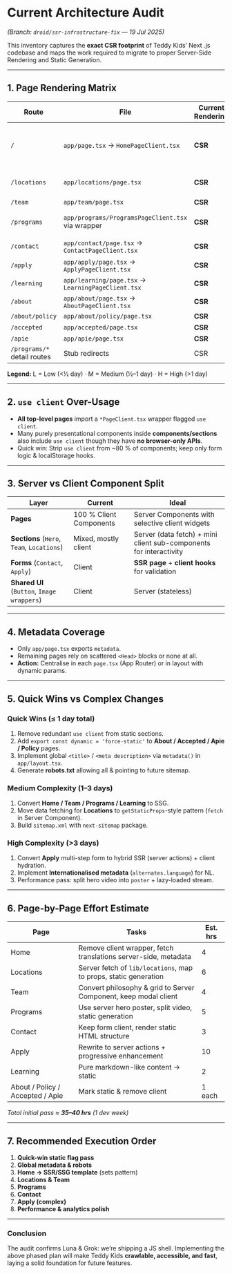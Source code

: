 # Current Architecture Audit
*(Branch: `droid/ssr-infrastructure-fix` — 19 Jul 2025)*  

This inventory captures the **exact CSR footprint** of Teddy Kids’ Next .js codebase and maps the work required to migrate to proper Server-Side Rendering and Static Generation.

---

## 1. Page Rendering Matrix

| Route | File | Current Rendering | `metadata()` / `<Head>` | `use client` present | Recommended Target | Effort |
|-------|------|------------------|-------------------------|----------------------|--------------------|--------|
| `/` | `app/page.tsx` → `HomePageClient.tsx` | **CSR** | Yes (metadata export) | **No** on `page.tsx`, **Yes** in client component | **SSG** (`dynamic='force-static'`) | **M** |
| `/locations` | `app/locations/page.tsx` | **CSR** | Inline `<Head>` only | **Yes** | **SSG** | **H** (large data) |
| `/team` | `app/team/page.tsx` | **CSR** | Inline only | **Yes** | **SSG** | **M** |
| `/programs` | `app/programs/ProgramsPageClient.tsx` via wrapper | **CSR** | Inline preload tags | **Yes** | **SSG + video streamed** | **M** |
| `/contact` | `app/contact/page.tsx` → `ContactPageClient.tsx` | **CSR** | None | **Yes** | **SSR** (form handling) | **M** |
| `/apply` | `app/apply/page.tsx` → `ApplyPageClient.tsx` | **CSR** | None | **Yes** | **SSR** (multi-step) | **H** |
| `/learning` | `app/learning/page.tsx` → `LearningPageClient.tsx` | **CSR** | None | **Yes** | **SSG** | **M** |
| `/about` | `app/about/page.tsx` → `AboutPageClient.tsx` | **CSR** | None | **Yes** | **SSG** | **L** |
| `/about/policy` | `app/about/policy/page.tsx` | **CSR** | None | **Yes** | **SSG** | **L** |
| `/accepted` | `app/accepted/page.tsx` | **CSR** | None | **Yes** | **SSG** | **L** |
| `/apie` | `app/apie/page.tsx` | **CSR** | None | **Yes** | **SSG** | **L** |
| `/programs/*` detail routes | Stub redirects | CSR | N/A | N/A | **SSG** | **S** |

**Legend:** L = Low (<½ day) · M = Medium (½–1 day) · H = High (>1 day)

---

## 2. `use client` Over-Usage

- **All top-level pages** import a `*PageClient.tsx` wrapper flagged `use client`.
- Many purely presentational components inside **components/sections** also include `use client` though they have **no browser-only APIs**.
- Quick win: Strip `use client` from ~80 % of components; keep only form logic & localStorage hooks.

---

## 3. Server vs Client Component Split

| Layer | Current | Ideal |
|-------|---------|-------|
| **Pages** | 100 % Client Components | Server Components with selective client widgets |
| **Sections** (`Hero`, `Team`, `Locations`) | Mixed, mostly client | Server (data fetch) + mini client sub-components for interactivity |
| **Forms** (`Contact`, `Apply`) | Client | **SSR page** + **client hooks** for validation |
| **Shared UI** (`Button`, `Image wrappers`) | Client | Server (stateless) |

---

## 4. Metadata Coverage

- Only `app/page.tsx` exports `metadata`.
- Remaining pages rely on scattered `<Head>` blocks or none at all.
- **Action:** Centralise in each `page.tsx` (App Router) or in layout with dynamic params.

---

## 5. Quick Wins vs Complex Changes

### Quick Wins (≤ 1 day total)
1. Remove redundant `use client` from static sections.
2. Add `export const dynamic = 'force-static'` to **About / Accepted / Apie / Policy** pages.
3. Implement global `<title>` / `<meta description>` via `metadata()` in `app/layout.tsx`.
4. Generate **robots.txt** allowing all & pointing to future sitemap.

### Medium Complexity (1–3 days)
1. Convert **Home / Team / Programs / Learning** to SSG.
2. Move data fetching for **Locations** to `getStaticProps`-style pattern (`fetch` in Server Component).
3. Build `sitemap.xml` with `next-sitemap` package.

### High Complexity (>3 days)
1. Convert **Apply** multi-step form to hybrid SSR (server actions) + client hydration.
2. Implement **Internationalised metadata** (`alternates.language`) for NL.
3. Performance pass: split hero video into `poster` + lazy-loaded stream.

---

## 6. Page-by-Page Effort Estimate

| Page | Tasks | Est. hrs |
|------|-------|----------|
| Home | Remove client wrapper, fetch translations server-side, metadata | 4 |
| Locations | Server fetch of `lib/locations`, map to props, static generation | 6 |
| Team | Convert philosophy & grid to Server Component, keep modal client | 4 |
| Programs | Use server hero poster, split video, static generation | 5 |
| Contact | Keep form client, render static HTML structure | 3 |
| Apply | Rewrite to server actions + progressive enhancement | 10 |
| Learning | Pure markdown-like content → static | 2 |
| About / Policy / Accepted / Apie | Mark static & remove client | 1 each |

_Total initial pass ≈ **35–40 hrs** (1 dev week)_

---

## 7. Recommended Execution Order

1. **Quick-win static flag pass**  
2. **Global metadata & robots**  
3. **Home → SSR/SSG template** (sets pattern)  
4. **Locations & Team**  
5. **Programs**  
6. **Contact**  
7. **Apply (complex)**  
8. **Performance & analytics polish**

---

### Conclusion
The audit confirms Luna & Grok: we’re shipping a JS shell. Implementing the above phased plan will make Teddy Kids **crawlable, accessible, and fast**, laying a solid foundation for future features.
